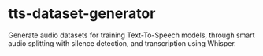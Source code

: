 # tts-dataset-generator
Generate audio datasets for training Text-To-Speech models, through smart audio splitting with silence detection, and transcription using Whisper.
